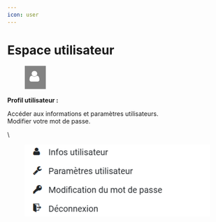 ```yaml
---
icon: user
---
```


# Espace utilisateur

<figure><img src="../../../../.gitbook/assets/espace_profil_utilisateur_btn.png" alt=""><figcaption></figcaption></figure>

**Profil utilisateur :**

Accéder aux informations et paramètres utilisateurs.\
Modifier votre mot de passe.

\


<figure><img src="../../../../.gitbook/assets/espace_profil_utilisateur.png" alt=""><figcaption></figcaption></figure>
